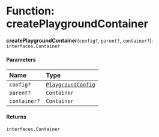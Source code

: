# Function: createPlaygroundContainer

**createPlaygroundContainer**(`config?`, `parent?`, `container?`): `interfaces.Container`

#### Parameters

| Name | Type |
| :------ | :------ |
| `config?` | [`PlaygroundConfig`](/en/auto-docs/core/variables/PlaygroundConfig-1.md) |
| `parent?` | `Container` |
| `container?` | `Container` |

#### Returns

`interfaces.Container`
